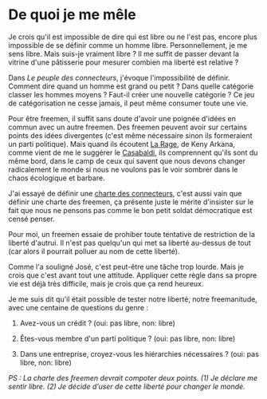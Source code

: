 # De quoi je me mêle

Je crois qu'il est impossible de dire qui est libre ou ne l'est pas, encore plus impossible de se définir comme un homme libre. Personnellement, je me sens libre. Mais suis-je vraiment libre ? Il me suffit de passer devant la vitrine d'une pâtisserie pour mesurer combien ma liberté est relative ?

Dans *Le peuple des connecteurs*, j'évoque l'impossibilité de définir. Comment dire quand un homme est grand ou petit ? Dans quelle catégorie classer les hommes moyens ? Faut-il créer une nouvelle catégorie ? Ce jeu de catégorisation ne cesse jamais, il peut même consumer toute une vie.

Pour être freemen, il suffit sans doute d'avoir une poignée d'idées en commun avec un autre freemen. Des freemen peuvent avoir sur certains points des idées divergentes (c'est même nécessaire sinon ils formeraient un parti politique). Mais quand ils écoutent [La Rage](http://because.tv/public/kenyarkana/ClipLaRage-large.wmv), de Keny Arkana, comme vient de me le suggérer le [Casabaldi](http://francescocasabaldi.typepad.com/), ils comprennent qu'ils sont du même bord, dans le camp de ceux qui savent que nous devons changer radicalement le monde si nous ne voulons pas le voir sombrer dans le chaos écologique et barbare.

J'ai essayé de définir une [charte des connecteurs](http://blog.tcrouzet.com/2006/03/02/charte-des-connecteurs/), c'est aussi vain que définir une charte des freemen, ça présente juste le mérite d'insister sur le fait que nous ne pensons pas comme le bon petit soldat démocratique est censé penser.

Pour moi, un freemen essaie de prohiber toute tentative de restriction de la liberté d'autrui. Il n'est pas quelqu'un qui met sa liberté au-dessus de tout (car alors il pourrait polluer au nom de cette liberté).

Comme l'a souligné José, c'est peut-être une tâche trop lourde. Mais je crois que c'est avant tout une attitude. Appliquer cette règle dans sa propre vie est déjà très difficile, mais je crois que ça rend heureux.

Je me suis dit qu'il était possible de tester notre liberté, notre freemanitude, avec une centaine de questions du genre :

1. Avez-vous un crédit ? (oui: pas libre, non: libre)

2. Êtes-vous membre d'un parti politique ? (oui: pas libre, non: libre)

3. Dans une entreprise, croyez-vous les hiérarchies nécessaires ? (oui: pas libre, non: libre)

*PS : La charte des freemen devrait compoter deux points. (1) Je déclare me sentir libre. (2) Je décide d’user de cette liberté pour changer le monde.*